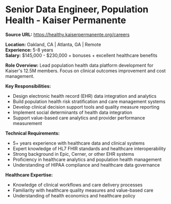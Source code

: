 # Senior Data Engineer, Population Health - Kaiser Permanente

**Source URL:** https://healthy.kaiserpermanente.org/careers

**Location:** Oakland, CA | Atlanta, GA | Remote  
**Experience:** 5-8 years  
**Salary:** $145,000 - $230,000 + bonuses + excellent healthcare benefits

**Role Overview:**
Lead population health data platform development for Kaiser's 12.5M members. Focus on clinical outcomes improvement and cost management.

**Key Responsibilities:**
- Design electronic health record (EHR) data integration and analytics
- Build population health risk stratification and care management systems
- Develop clinical decision support tools and quality measure reporting
- Implement social determinants of health data integration
- Support value-based care analytics and provider performance measurement

**Technical Requirements:**
- 5+ years experience with healthcare data and clinical systems
- Expert knowledge of HL7 FHIR standards and healthcare interoperability
- Strong background in Epic, Cerner, or other EHR systems
- Proficiency in healthcare analytics and population health management
- Understanding of HIPAA compliance and healthcare data governance

**Healthcare Expertise:**
- Knowledge of clinical workflows and care delivery processes
- Familiarity with healthcare quality measures and value-based care
- Understanding of health economics and healthcare policy